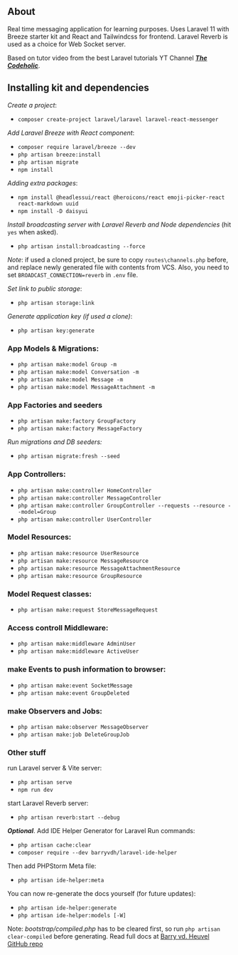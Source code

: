 ## About

Real time messaging application for learning purposes. Uses Laravel 11 with Breeze starter kit and React and Tailwindcss for frontend. Laravel Reverb is used as a choice for Web Socket server.

Based on tutor video from the best Laravel tutorials YT Channel
**_[The Codeholic](https://www.youtube.com/@TheCodeholic)_**.

## Installing kit and dependencies

_Create a project_:
* `composer create-project laravel/laravel laravel-react-messenger`

_Add Laravel Breeze with React component_:
* `composer require laravel/breeze --dev`
* `php artisan breeze:install`
* `php artisan migrate`
* `npm install`

_Adding extra packages_:
* `npm install @headlessui/react @heroicons/react emoji-picker-react react-markdown uuid`
* `npm install -D daisyui`

_Install broadcasting server with Laravel Reverb and Node dependencies_ (hit `yes` when asked).
* `php artisan install:broadcasting --force`

_Note_: if used a cloned project, be sure to copy `routes\channels.php` before, and replace newly generated file with contents from VCS. Also, you need to set `BROADCAST_CONNECTION=reverb` in `.env` file.

_Set link to public storage_:
* `php artisan storage:link`

_Generate application key (if used a clone)_:
* `php artisan key:generate`

### App Models & Migrations:
* `php artisan make:model Group -m`
* `php artisan make:model Conversation -m`
* `php artisan make:model Message -m`
* `php artisan make:model MessageAttachment -m`

### App Factories and seeders
* `php artisan make:factory GroupFactory`
* `php artisan make:factory MessageFactory`

_Run migrations and DB seeders:_
* `php artisan migrate:fresh --seed`

### App Controllers:
* `php artisan make:controller HomeController`
* `php artisan make:controller MessageController`
* `php artisan make:controller GroupController --requests --resource --model=Group`
* `php artisan make:controller UserController`

### Model Resources:
* `php artisan make:resource UserResource`
* `php artisan make:resource MessageResource`
* `php artisan make:resource MessageAttachmentResource`
* `php artisan make:resource GroupResource`

### Model Request classes:
* `php artisan make:request StoreMessageRequest`

### Access controll Middleware:
* `php artisan make:middleware AdminUser`
* `php artisan make:middleware ActiveUser`

### make Events to push information to browser:
* `php artisan make:event SocketMessage`
* `php artisan make:event GroupDeleted`


### make Observers and Jobs:
* `php artisan make:observer MessageObserver`
* `php artisan make:job DeleteGroupJob`

### Other stuff

run Laravel server & Vite server:
* `php artisan serve`
* `npm run dev`

start Laravel Reverb server:
* `php artisan reverb:start --debug`

**_Optional_**. Add IDE Helper Generator for Laravel
Run commands:
* `php artisan cache:clear`
* `composer require --dev barryvdh/laravel-ide-helper`

Then add PHPStorm Meta file:
* `php artisan ide-helper:meta`

You can now re-generate the docs yourself (for future updates):
* `php artisan ide-helper:generate`
* `php artisan ide-helper:models [-W]`

Note: _bootstrap/compiled.php_ has to be cleared first, so run `php artisan clear-compiled` before generating.
Read full docs at [Barry vd. Heuvel GitHub repo](https://github.com/barryvdh/laravel-ide-helper)
